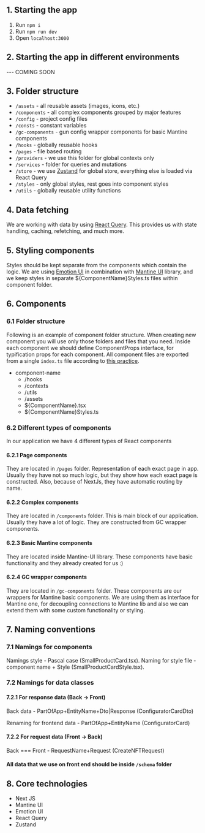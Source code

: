 ## 1. Starting the app
1. Run `npm i`
2. Run `npm run dev`
3. Open `localhost:3000`

## 2. Starting the app in different environments
--- COMING SOON

## 3. Folder structure
- `/assets` - all reusable assets (images, icons, etc.)
- `/components` - all complex components grouped by major features
- `/config` - project config files
- `/consts` - constant variables
- `/gc-components` - gun config wrapper components for basic Mantine components
- `/hooks` - globally reusable hooks
- `/pages` - file based routing
- `/providers` - we use this folder for global contexts only
- `/services` - folder for queries and mutations
- `/store` - we use [Zustand](https://zustand-demo.pmnd.rs/) for global store, everything else is loaded via React Query
- `/styles` - only global styles, rest goes into component styles
- `/utils` - globally reusable utility functions

## 4. Data fetching
We are working with data by using [React Query](https://tanstack.com/query/v4/).
This provides us with state handling, caching, refetching, and much more.

## 5. Styling components
Styles should be kept separate from the components which contain the logic.
We are using [Emotion UI](https://emotion.sh/docs/introduction) in combination with [Mantine UI](https://mantine.dev/) library, and we keep styles in separate ${ComponentName}Styles.ts files within component folder.

## 6. Components

### 6.1 Folder structure
Following is an example of component folder structure. When creating new component you will use only those folders and files that you need.
Inside each component we should define ComponentProps interface, for typification props for each component.
All component files are exported from a single `index.ts` file according to [this practice](https://medium.com/bootstart/you-should-be-using-folder-components-b30b7d165c39).

- component-name
    - /hooks
    - /contexts
    - /utils
    - /assets
    - ${ComponentName}.tsx
    - ${ComponentName}Styles.ts

### 6.2 Different types of components
In our application we have 4 different types of React components
#### 6.2.1 Page components
They are located in `/pages` folder. Representation of each exact page in app. Usually they have not so much logic, 
but they show how each exact page is constructed. Also, because of NextJs, they have automatic routing by name.
#### 6.2.2 Complex components
They are located in `/components` folder. This is main block of our application. Usually they have a lot of logic. 
They are constructed from GC wrapper components.
#### 6.2.3 Basic Mantine components
They are located inside Mantine-UI library. These components have basic functionality and they already created for us :)
#### 6.2.4 GC wrapper components
They are located in `/gc-components` folder. These components are our wrappers for Mantine basic components. 
We are using them as interface for Mantine one, for decoupling connections to Mantine lib 
and also we can extend them with some custom functionality or styling.

## 7. Naming conventions

### 7.1 Namings for components
Namings style - Pascal case (SmallProductCard.tsx). Naming for style file - component name + Style (SmallProductCardStyle.tsx).

### 7.2 Namings for data classes
#### 7.2.1 For response data (Back -> Front)
Back data - PartOfApp+EntityName+Dto|Response (ConfiguratorCardDto)

Renaming for frontend data - PartOfApp+EntityName (ConfiguratorCard)

#### 7.2.2 For request data (Front -> Back)
Back === Front - RequestName+Request (CreateNFTRequest)

#### All data that we use on front end should be inside `/schema` folder

## 8. Core technologies
-   Next JS
-   Mantine UI
-   Emotion UI
-   React Query
-   Zustand
